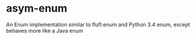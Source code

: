 asym-enum
=========

An Enum implementation similar to flufl.enum and Python 3.4 enum, except behaves more like a Java enum
